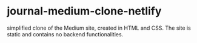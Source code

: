 # journal-medium-clone-netlify
simplified clone of the Medium site, created in HTML and CSS. The site is static and contains no backend functionalities.
